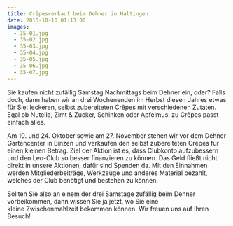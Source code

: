 ```yaml
---
title: Crêpesverkauf beim Dehner in Haltingen
date: 2015-10-10 01:13:00
images:
  - 35-01.jpg
  - 35-02.jpg
  - 35-03.jpg
  - 35-04.jpg
  - 35-05.jpg
  - 35-06.jpg
  - 35-07.jpg
---
```


Sie kaufen nicht zufällig Samstag Nachmittags beim Dehner ein, oder? Falls doch, dann haben wir an drei Wochenenden im Herbst diesen Jahres etwas für Sie: leckeren, selbst zubereiteten Crêpes mit verschiedenen Zutaten. Egal ob Nutella, Zimt & Zucker, Schinken oder Apfelmus: zu Crêpes passt einfach alles.

Am 10. und 24. Oktober sowie am 27. November stehen wir vor dem Dehner Gartencenter in Binzen und verkaufen den selbst zubereiteten Crêpes für einen kleinen Betrag. Ziel der Aktion ist es, dass Clubkonto aufzubessern und den Leo-Club so besser finanzieren zu können. Das Geld fließt nicht direkt in unsere Aktionen, dafür sind Spenden da. Mit den Einnahmen werden Mitgliederbeiträge, Werkzeuge und anderes Material bezahlt, welches der Club benötigt und bestehen zu können.

Sollten Sie also an einem der drei Samstage zufällig beim Dehner vorbeikommen, dann wissen Sie ja jetzt, wo Sie eine kleine Zwischenmahlzeit bekommen können. Wir freuen uns auf Ihren Besuch!
